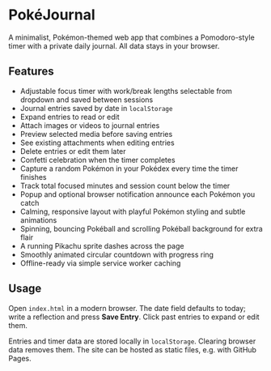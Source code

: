 # PokéJournal

A minimalist, Pokémon-themed web app that combines a Pomodoro-style timer with a private daily journal. All data stays in your browser.

## Features

- Adjustable focus timer with work/break lengths selectable from dropdown and saved between sessions
- Journal entries saved by date in `localStorage`
- Expand entries to read or edit
- Attach images or videos to journal entries
- Preview selected media before saving entries
- See existing attachments when editing entries
- Delete entries or edit them later
- Confetti celebration when the timer completes
- Capture a random Pokémon in your Pokédex every time the timer finishes
- Track total focused minutes and session count below the timer
- Popup and optional browser notification announce each Pokémon you catch
- Calming, responsive layout with playful Pokémon styling and subtle animations
- Spinning, bouncing Pokéball and scrolling Pokéball background for extra flair
- A running Pikachu sprite dashes across the page
- Smoothly animated circular countdown with progress ring
- Offline-ready via simple service worker caching

## Usage

Open `index.html` in a modern browser. The date field defaults to today; write a reflection and press **Save Entry**. Click past entries to expand or edit them.

Entries and timer data are stored locally in `localStorage`. Clearing browser data removes them. The site can be hosted as static files, e.g. with GitHub Pages.
